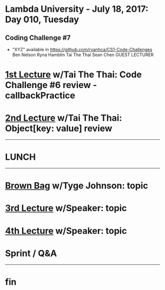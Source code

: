 # Lambda University - July 18, 2017: Day 010, Tuesday
## Coding Challenge #7
- "XYZ" available in https://github.com/ryanhca/CS1-Code-Challenges
Ben Nelson
Ryna Hamblin
Tai The Thai
Sean Chen
GUEST LECTURER
# [1st Lecture](https://youtu.be/LJLl7v3UUJo) w/Tai The Thai: Code Challenge #6 review - callbackPractice
# [2nd Lecture](https://youtu.be/lD7CnIM21T4) w/Tai The Thai: Object[key: value] review
***
# LUNCH
***
# [Brown Bag](URL) w/Tyge Johnson: topic

# [3rd Lecture](URL) w/Speaker: topic
# [4th Lecture](URL) w/Speaker: topic

# Sprint / Q&A

***

# fin
